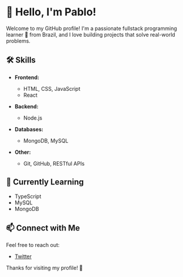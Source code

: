 # 👋 Hello, I'm Pablo!

Welcome to my GitHub profile! I'm a passionate fullstack programming learner 🌱 from Brazil, and I love building projects that solve real-world problems.

## 🛠️ Skills

- **Frontend:**
  - HTML, CSS, JavaScript
  - React

- **Backend:**
  - Node.js

- **Databases:**
  - MongoDB, MySQL

- **Other:**
  - Git, GitHub, RESTful APIs

## 🌱 Currently Learning

- TypeScript
- MySQL
- MongoDB

## 📫 Connect with Me

Feel free to reach out:

- [Twitter](https://twitter.com/devpabloctrl)

Thanks for visiting my profile! 🚀
